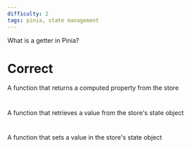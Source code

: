 ```yaml
---
difficulty: 2
tags: pinia, state management
---
```


What is a getter in Pinia?

# Correct

A function that returns a computed property from the store

#

A function that retrieves a value from the store's state object

#

A function that sets a value in the store's state object
